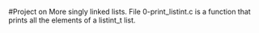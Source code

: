 #Project on More singly linked lists.
File 0-print_listint.c is a function that prints all the elements of a listint_t list.
